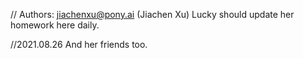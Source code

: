 // Authors: jiachenxu@pony.ai (Jiachen Xu)
Lucky should update her homework here daily.

//2021.08.26
And her friends too.
